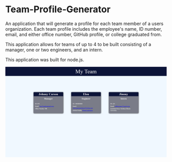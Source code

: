 # Team-Profile-Generator
An application that will generate a profile for each team member of a users organization.
Each team profile includes the employee's name, ID number, email, and either office number, GitHub profile, or college graduated from.

This application allows for teams of up to 4 to be built consisting of a manager, one or two engineers, and an intern.

This application was built for node.js.

![Screenshot](./teamProfileSS.PNG)
